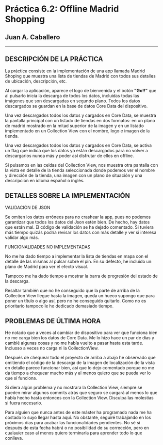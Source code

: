 # Práctica 6.2: Offline Madrid Shopping
## Juan A. Caballero
-----------------------------------------------

DESCRIPCIÓN DE LA PRÁCTICA
-----------------------------------------------
La práctica consiste en la implementación de una app llamada Madrid Shoping que muestra una lista de tiendas de Madrid con todos sus detalles de ubicación, descripción, etc. 

Al cargar la aplicación, aparece el logo de bienvenida y el botón **"Go!!"** que al pulsarlo inicia la descarga de todos los datos, incluidas todas las imágenes que son descargadas en segundo plano. Todos los datos descargados se guardan en la base de datos Core Data del dispositivo.

Una vez descargados todos los datos y cargados en Core Data, se muestra la pantalla principal con un listado de tiendas en dos formatos: en un plano de madrid mostrado en la mitad superior de la imagen y en un listado implementado en un Collection View con el nombre, logo e imagen de la tienda. 

Una vez descargados todos los datos y cargados en Core Data, se activa un flag que indica que los datos ya están descargados para no volver a descargarlos nunca más y poder así disfrutar de ellos en offline. 

Si pulsamos en las celdas del Collection View, nos muestra otra pantalla con la vista en detalle de la tienda seleccionada donde podemos ver el nombre y dirección de la tienda, una imagen con un plano de situación y una descripción en idioma español o inglés. 



DETALLES SOBRE LA IMPLEMENTACIÓN
-----------------------------------------------

VALIDACIÓN DE JSON

Se omiten los datos erróneos para no crashear la app, pues no podemos garantizar que todos los datos del Json estén bien. De hecho, hay datos que están mal. El código de validación se ha dejado comentado. Si tuviera más tiempo quizás podría revisar los datos con más detalle y ver si interesa validar algo más.


FUNCIONALIDADES NO IMPLEMENTADAS

No me ha dado tiempo a implementar la lista de tiendas en mapa con el detalle de las mismas al pulsar sobre el pin. En su defecto, he incluido un plano de Madrid para ver el efecto visual. 

Tampoco me ha dado tiempo a mostrar la barra de progresión del estado de la descarga. 

Resaltar también que no he conseguido que la parte de arriba de la Collection View llegue hasta la imagen, queda un hueco supongo que para poner un título o algo así, pero no he conseguido quitarlo. Como no es prioritario tampoco le he dedicado demasiado tiempo.


**PROBLEMAS DE ÚLTIMA HORA**
-----------------------------------------------

He notado que a veces al cambiar de dispositivo para ver que funciona bien no me carga bien los datos de Core Data. Me lo hizo hace un par de días y cambié algunas cosas y no me había vuelto a pasar hasta esta tarde. Incluoso a veces no carga ni la CollectionView.

Después de chequear todo el proyecto de arriba a abajo he observado que omitiendo el código de la descarga de la imagen de localización de la vista en detalle parece funcionar bien, así que lo dejo comentado porque no me da tiempo a chequear mucho más y al menos quiero que se pueda ver lo que sí funciona. 

Si diera algún problema y no mostrara la Collection View, siempre se pueden mirar algunos commits atrás que seguro se cargará al menos lo que había hecho hasta entonces con la Collection View. Disculpa las molestias si fuera necesario.

Para alguien que nunca antes de este máster ha programado nada me ha costado lo suyo llegar hasta aquí. No obstante, seguiré trabajando en los próximos días para acabar las funcionalidades pendientes. No sé si después de esta fecha habrá o no posibilidad de su corrección, pero en cualauier caso al menos quiero terminarla para aprender todo lo que conlleva.  





